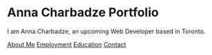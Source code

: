 # Anna Charbadze Portfolio

I am Anna Charbadze, an upcoming Web Developer based in Toronto.

[About Me](index)
[Employment](employment)
[Education](education.markdown)
[Contact](employment)




